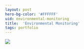 ```yaml
---
layout: post
hero-bg-color: '#FFFFFF'
uid: environmental-monitoring
title:  'Environmental Monitoring'
tags: portfolio
---
```


<a href="{{ site.url }}/images/thumbs/environmental-monitoring.JPG">
<img src = "{{ site.url }}/images/thumbs/environmental-monitoring.JPG">
</a>